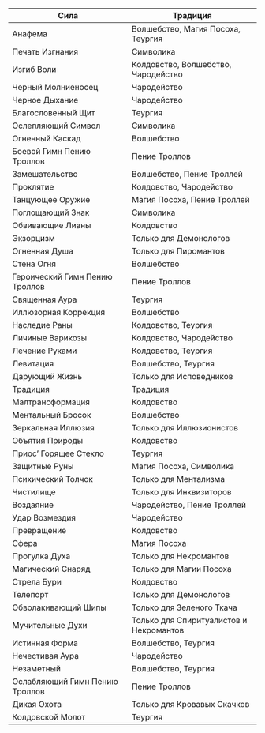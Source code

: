 | Сила                           | Традиция                                |
| ------------------------------ | --------------------------------------- |
| Анафема                        | Волшебство, Магия Посоха, Теургия       |
| Печать Изгнания                | Символика                               |
| Изгиб Воли                     | Колдовство, Волшебство, Чародейство     |
| Черный Молниеносец             | Чародейство                             |
| Черное Дыхание                 | Чародейство                             |
| Благословенный Щит             | Теургия                                 |
| Ослепляющий Символ             | Символика                               |
| Огненный Каскад                | Волшебство                              |
| Боевой Гимн Пению Троллов      | Пение Троллов                           |
| Замешательство                 | Волшебство, Пение Троллей               |
| Проклятие                      | Колдовство, Чародейство                 |
| Танцующее Оружие               | Магия Посоха, Пение Троллей             |
| Поглощающий Знак               | Символика                               |
| Обвивающие Лианы               | Колдовство                              |
| Экзорцизм                      | Только для Демонологов                  |
| Огненная Душа                  | Только для Пиромантов                   |
| Стена Огня                     | Волшебство                              |
| Героический Гимн Пению Троллов | Пение Троллов                           |
| Священная Аура                 | Теургия                                 |
| Иллюзорная Коррекция           | Волшебство                              |
| Наследие Раны                  | Колдовство, Теургия                     |
| Личиные Варикозы               | Колдовство, Чародейство                 |
| Лечение Руками                 | Колдовство, Теургия                     |
| Левитация                      | Волшебство, Теургия                     |
| Дарующий Жизнь                 | Только для Исповедников                 |
| Традиция                       | Традиция                                |
| Малтрансформация               | Колдовство                              |
| Ментальный Бросок              | Волшебство                              |
| Зеркальная Иллюзия             | Только для Иллюзионистов                |
| Объятия Природы                | Колдовство                              |
| Приос’ Горящее Стекло          | Теургия                                 |
| Защитные Руны                  | Магия Посоха, Символика                 |
| Психический Толчок             | Только для Ментализма                   |
| Чистилище                      | Только для Инквизиторов                 |
| Воздаяние                      | Чародейство, Пение Троллей              |
| Удар Возмездия                 | Чародейство                             |
| Превращение                    | Колдовство                              |
| Сфера                          | Магия Посоха                            |
| Прогулка Духа                  | Только для Некромантов                  |
| Магический Снаряд              | Только для Магии Посоха                 |
| Стрела Бури                    | Колдовство                              |
| Телепорт                       | Только для Демонологов                  |
| Обволакивающий Шипы            | Только для Зеленого Ткача               |
| Мучительные Духи               | Только для Спиритуалистов и Некромантов |
| Истинная Форма                 | Волшебство, Теургия                     |
| Нечестивая Аура                | Чародейство                             |
| Незаметный                     | Волшебство, Теургия                     |
| Ослабляющий Гимн Пению Троллов | Пение Троллов                           |
| Дикая Охота                    | Только для Кровавых Скачков             |
| Колдовской Молот               | Теургия                                 |
